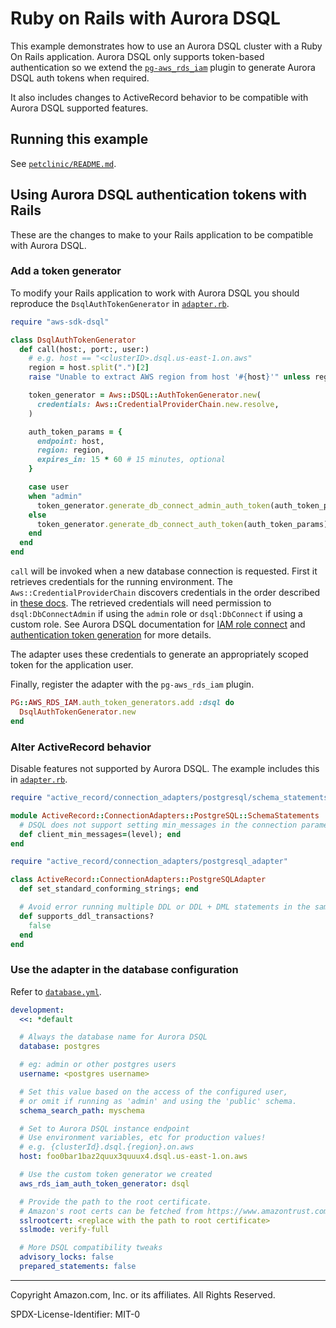 # Ruby on Rails with Aurora DSQL
This example demonstrates how to use an Aurora DSQL cluster with a Ruby On Rails
application. Aurora DSQL only supports token-based authentication so we extend the
[`pg-aws_rds_iam`][rds-plugin-repo] plugin to generate Aurora DSQL auth tokens
when required.

It also includes changes to ActiveRecord behavior to be compatible with Aurora DSQL
supported features.

[rds-plugin-repo]: https://github.com/haines/pg-aws_rds_iam

## Running this example
See [`petclinic/README.md`](./petclinic/README.md).

## Using Aurora DSQL authentication tokens with Rails
These are the changes to make to your Rails application to be compatible with Aurora DSQL.

### Add a token generator
To modify your Rails application to work with Aurora DSQL you should reproduce the
`DsqlAuthTokenGenerator` in [`adapter.rb`][file-adapter].

```ruby
require "aws-sdk-dsql"

class DsqlAuthTokenGenerator
  def call(host:, port:, user:)
    # e.g. host == "<clusterID>.dsql.us-east-1.on.aws"
    region = host.split(".")[2]
    raise "Unable to extract AWS region from host '#{host}'" unless region =~ /[\w\d-]+/

    token_generator = Aws::DSQL::AuthTokenGenerator.new(
      credentials: Aws::CredentialProviderChain.new.resolve,
    )

    auth_token_params = {
      endpoint: host,
      region: region,
      expires_in: 15 * 60 # 15 minutes, optional
    }

    case user
    when "admin"
      token_generator.generate_db_connect_admin_auth_token(auth_token_params)
    else
      token_generator.generate_db_connect_auth_token(auth_token_params)
    end
  end
end
```

`call` will be invoked when a new database connection is requested. First it retrieves credentials
for the running environment. The `Aws::CredentialProviderChain` discovers credentials in the order
described in [these docs][docs-cred-provider]. The retrieved credentials will need permission to `dsql:DbConnectAdmin`
if using the `admin` role or `dsql:DbConnect` if using a custom role. See Aurora DSQL documentation for
[IAM role connect][docs-dsql-iam] and [authentication token generation][docs-generate-token] for more details.

The adapter uses these credentials to generate an appropriately scoped token for the application user.

Finally, register the adapter with the `pg-aws_rds_iam` plugin.
```ruby
PG::AWS_RDS_IAM.auth_token_generators.add :dsql do
  DsqlAuthTokenGenerator.new
end
```

[file-adapter]: ./petclinic/config/initializers/adapter.rb
[docs-cred-provider]: https://docs.aws.amazon.com/sdk-for-ruby/v3/developer-guide/credential-providers.html
[docs-dsql-iam]: https://docs.aws.amazon.com/aurora-dsql/latest/userguide/authentication-authorization.html#authentication-authorization-iam-role-connect
[docs-generate-token]: https://docs.aws.amazon.com/aurora-dsql/latest/userguide/SECTION_authentication-token.html

### Alter ActiveRecord behavior
Disable features not supported by Aurora DSQL. The example includes this in [`adapter.rb`][file-adapter].

```ruby
require "active_record/connection_adapters/postgresql/schema_statements"

module ActiveRecord::ConnectionAdapters::PostgreSQL::SchemaStatements
  # DSQL does not support setting min_messages in the connection parameters
  def client_min_messages=(level); end
end

require "active_record/connection_adapters/postgresql_adapter"

class ActiveRecord::ConnectionAdapters::PostgreSQLAdapter
  def set_standard_conforming_strings; end

  # Avoid error running multiple DDL or DDL + DML statements in the same transaction
  def supports_ddl_transactions?
    false
  end
end
```

### Use the adapter in the database configuration
Refer to [`database.yml`](./petclinic/config/database.yml).

```yml
development:
  <<: *default

  # Always the database name for Aurora DSQL
  database: postgres

  # eg: admin or other postgres users
  username: <postgres username>

  # Set this value based on the access of the configured user,
  # or omit if running as 'admin' and using the 'public' schema.
  schema_search_path: myschema

  # Set to Aurora DSQL instance endpoint
  # Use environment variables, etc for production values!
  # e.g. {clusterId}.dsql.{region}.on.aws
  host: foo0bar1baz2quux3quuux4.dsql.us-east-1.on.aws

  # Use the custom token generator we created
  aws_rds_iam_auth_token_generator: dsql

  # Provide the path to the root certificate. 
  # Amazon's root certs can be fetched from https://www.amazontrust.com/repository/
  sslrootcert: <replace with the path to root certificate>
  sslmode: verify-full

  # More DSQL compatibility tweaks
  advisory_locks: false
  prepared_statements: false
```

---

Copyright Amazon.com, Inc. or its affiliates. All Rights Reserved.

SPDX-License-Identifier: MIT-0
